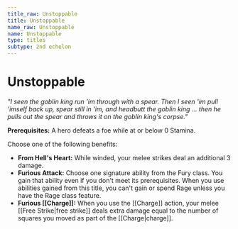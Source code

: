 ```yaml
---
title_raw: Unstoppable
title: Unstoppable
name_raw: Unstoppable
name: Unstoppable
type: titles
subtype: 2nd echelon
---
```


# Unstoppable

*"I seen the goblin king run 'im through with a spear. Then I seen 'im pull 'imself back up, spear still in 'im, and headbutt the goblin king ... then he pulls out the spear and throws it on the goblin king's corpse."*

**Prerequisites:** A hero defeats a foe while at or below 0 Stamina.

Choose one of the following benefits:

- **From Hell's Heart:** While winded, your melee strikes deal an additional 3 damage.
- **Furious Attack:** Choose one signature ability from the Fury class. You gain that ability even if you don't meet its prerequisites. When you use abilities gained from this title, you can't gain or spend Rage unless you have the Rage class feature.
- **Furious [[Charge]]:** When you use the [[Charge]] action, your melee [[Free Strike|free strike]] deals extra damage equal to the number of squares you moved as part of the [[Charge|charge]].
